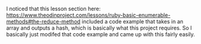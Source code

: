 I noticed that this lesson section here: https://www.theodinproject.com/lessons/ruby-basic-enumerable-methods#the-reduce-method included a code example that takes in an array and outputs a hash, which is basically what this project requires. So I basically just modifed that code example and came up with this fairly easily.
